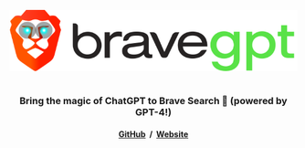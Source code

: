 <div align="center">
<br />

<a href="https://bravegpt.com">
<picture>
    <source media="(prefers-color-scheme: dark)" srcset="https://raw.githubusercontent.com/kudoai/bravegpt/main/media/images/bravegpt-logo-dark-mode-730x135.png">
    <img width=600 src="https://raw.githubusercontent.com/kudoai/bravegpt/main/media/images/bravegpt-logo-light-mode-730x135.png">
</picture>
</a>

#

### Bring the magic of ChatGPT to Brave Search 🦁 (powered by GPT-4!)

#### [GitHub](https://github.com/kudoai/bravegpt) &nbsp;/ &nbsp;[Website](https://bravegpt.com)

</div>
